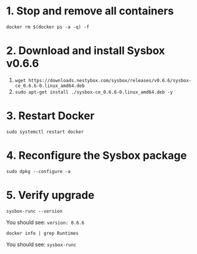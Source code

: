 # 1. Stop and remove all containers
`docker rm $(docker ps -a -q) -f`

# 2. Download and install Sysbox v0.6.6
1. `wget https://downloads.nestybox.com/sysbox/releases/v0.6.6/sysbox-ce_0.6.6-0.linux_amd64.deb`
2. `sudo apt-get install ./sysbox-ce_0.6.6-0.linux_amd64.deb -y`

# 3. Restart Docker
`sudo systemctl restart docker`

# 4. Reconfigure the Sysbox package
`sudo dpkg --configure -a`

# 5. Verify upgrade
`sysbox-runc --version`

You should see: `version: 0.6.6`

`docker info | grep Runtimes`

You should see: `sysbox-runc`